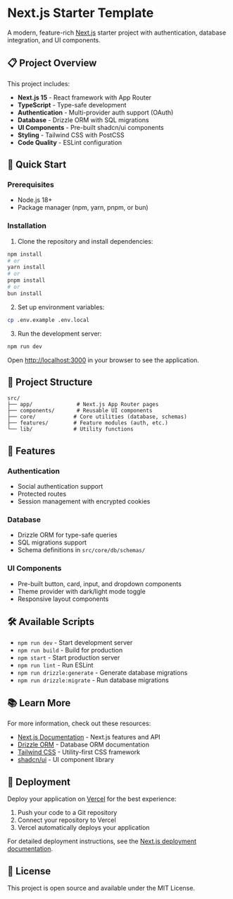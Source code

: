 # Next.js Starter Template

A modern, feature-rich [Next.js](https://nextjs.org) starter project with authentication, database integration, and UI components.

## 📋 Project Overview

This project includes:

- **Next.js 15** - React framework with App Router
- **TypeScript** - Type-safe development
- **Authentication** - Multi-provider auth support (OAuth)
- **Database** - Drizzle ORM with SQL migrations
- **UI Components** - Pre-built shadcn/ui components
- **Styling** - Tailwind CSS with PostCSS
- **Code Quality** - ESLint configuration

## 🚀 Quick Start

### Prerequisites

- Node.js 18+
- Package manager (npm, yarn, pnpm, or bun)

### Installation

1. Clone the repository and install dependencies:

```bash
npm install
# or
yarn install
# or
pnpm install
# or
bun install
```

2. Set up environment variables:

```bash
cp .env.example .env.local
```

3. Run the development server:

```bash
npm run dev
```

Open [http://localhost:3000](http://localhost:3000) in your browser to see the application.

## 📁 Project Structure

```
src/
├── app/              # Next.js App Router pages
├── components/       # Reusable UI components
├── core/            # Core utilities (database, schemas)
├── features/        # Feature modules (auth, etc.)
└── lib/             # Utility functions
```

## 🔐 Features

### Authentication

- Social authentication support
- Protected routes
- Session management with encrypted cookies

### Database

- Drizzle ORM for type-safe queries
- SQL migrations support
- Schema definitions in `src/core/db/schemas/`

### UI Components

- Pre-built button, card, input, and dropdown components
- Theme provider with dark/light mode toggle
- Responsive layout components

## 🛠️ Available Scripts

- `npm run dev` - Start development server
- `npm run build` - Build for production
- `npm start` - Start production server
- `npm run lint` - Run ESLint
- `npm run drizzle:generate` - Generate database migrations
- `npm run drizzle:migrate` - Run database migrations

## 📚 Learn More

For more information, check out these resources:

- [Next.js Documentation](https://nextjs.org/docs) - Next.js features and API
- [Drizzle ORM](https://orm.drizzle.team) - Database ORM documentation
- [Tailwind CSS](https://tailwindcss.com) - Utility-first CSS framework
- [shadcn/ui](https://ui.shadcn.com) - UI component library

## 🚢 Deployment

Deploy your application on [Vercel](https://vercel.com) for the best experience:

1. Push your code to a Git repository
2. Connect your repository to Vercel
3. Vercel automatically deploys your application

For detailed deployment instructions, see the [Next.js deployment documentation](https://nextjs.org/docs/app/building-your-application/deploying).

## 📝 License

This project is open source and available under the MIT License.
